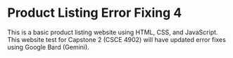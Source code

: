 # Product Listing Error Fixing 4
This is a basic product listing website using HTML, CSS, and JavaScript. This website test for Capstone 2 (CSCE 4902) will have updated error fixes using Google Bard (Gemini).
